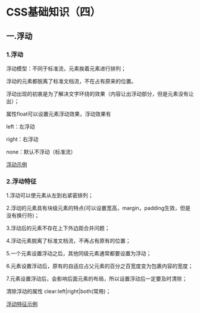 # CSS基础知识（四）

## 一.浮动

### 1.浮动

浮动模型：不同于标准流，元素挨着元素进行排列；

浮动的元素都脱离了标准文档流，不在占有原来的位置。

浮动出现的初衷是为了解决文字环绕的效果（内容让出浮动部分，但是元素没有让出）；

属性float可以设置元素浮动效果，浮动效果有

left：左浮动

right：右浮动

none：默认不浮动（标准流）

[浮动示例](../code/6.CSS基础(四)/1.浮动.html)

### 2.浮动特征

1.浮动可以使元素从左到右紧密排列；

2.浮动的元素具有块级元素的特点(可以设置宽高，margin，padding生效，但是没有换行符)；

3.浮动后的元素不存在上下外边距合并问题；

4.浮动元素脱离了标准文档流，不再占有原有的位置；

5.一个元素设置浮动之后，其他同级元素通常都要设置为浮动；

6.元素设置浮动后，原有的自适应占父元素的百分之百宽度变为包裹内容的宽度；

7.元素设置浮动后，会影响后面元素的布局，所以设置浮动后一定要及时清除；

清除浮动的属性 clear:left|right|both(常用)；

[浮动特征示例](../code/6.CSS基础(四)/2.浮动特征.html)

